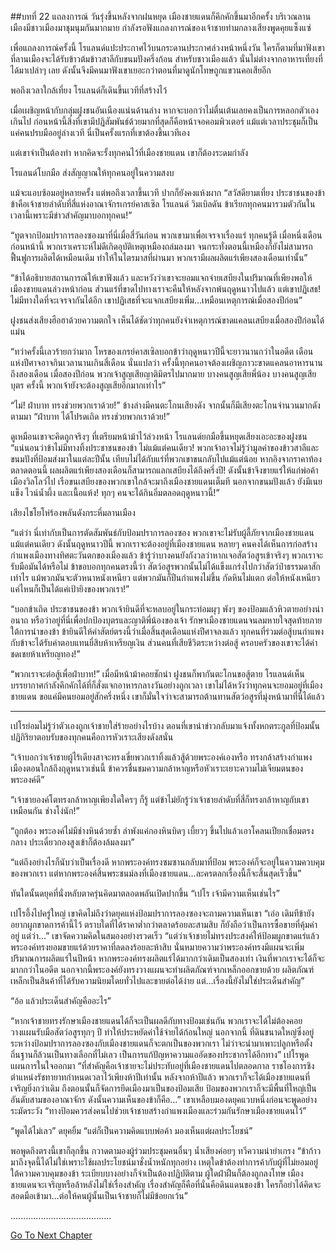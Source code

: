 ##บทที่ 22 แถลงการณ์
วันรุ่งขึ้นหลังจากฝนหยุด เมืองชายแดนก็คึกคักขึ้นมาอีกครั้ง บริเวณลานเมืองมีชาวเมืองมาชุมนุมกันมากมาย กำลังรอฟังแถลงการณ์ของเจ้าชายท่ามกลางเสียงพูดคุยแซ็งแซ่


เพื่อแถลงการณ์ครั้งนี้ โรแลนด์แปะประกาศไว้บนกระดานประกาศล่วงหน้าหนึ่งวัน ใครก็ตามที่มาฟังเขาที่ลานเมืองจะได้รับข้าวต้มข้าวสาลีกับขนมปังครึ่งก้อน สำหรับชาวเมืองแล้ว นั่นไม่ต่างจากอาหารเที่ยงที่ได้มาเปล่าๆ เลย ดังนั้นจึงมีคนมาฟังเขาเยอะกว่าตอนที่มาดูนักโทษถูกแขวนคอเสียอีก


พอถึงเวลาใกล้เที่ยง โรแลนด์ก็เดินขึ้นเวทีที่สร้างไว้


เมื่อเผชิญหน้ากับกลุ่มฝูงชนอันเนืองแน่นด้านล่าง หากจะบอกว่าไม่ตื่นเต้นเลยคงเป็นการหลอกตัวเองเกินไป ก่อนหน้านี้สิ่งที่เขามีปฏิสัมพันธ์ด้วยมากที่สุดก็คือหน้าจอคอมพิวเตอร์ แม้แต่เวลาประชุมก็เป็นแค่คนปรบมืออยู่ล่างเวที นี่เป็นครั้งแรกที่เขาต้องขึ้นเวทีเอง


แต่เขาจำเป็นต้องทำ หากคิดจะรั้งทุกคนไว้ที่เมืองชายแดน เขาก็ต้องระดมกำลัง


โรแลนด์โบกมือ ส่งสัญญาณให้ทุกคนอยู่ในความสงบ


แม้จะแอบซ้อมอยู่หลายครั้ง แต่พอถึงเวลาขึ้นเวที ปากก็ยังคงแห้งผาก “สวัสดียามเที่ยง ประชาชนของข้า ข้าคือเจ้าชายลำดับที่สี่แห่งอาณาจักรเกรย์คาสเซิล โรแลนด์ วิมเบิลดัน ข้าเรียกทุกคนมารวมตัวกันในเวลานี้เพราะมีข่าวสำคัญมาบอกทุกคน!”


“ทูตจากป้อมปราการลองซองมาที่นี่เมื่อสี่วันก่อน พวกเขามาเพื่อเจรจาเรื่องแร่ ทุกคนรู้ดี เมื่อหนึ่งเดือนก่อนหน้านี้ พวกเราเคราะห์ไม่ดีเกิดอุบัติเหตุเหมืองถล่มลงมา จนกระทั่งตอนนี้เหมืองก็ยังไม่สามารถฟื้นฟูการผลิตได้เหมือนเดิม ทำให้ในไตรมาสที่ผ่านมา พวกเรามีผลผลิตแร่เพียงสองเดือนเท่านั้น”


“ข้าได้อธิบายสถานการณ์ให้เขาฟังแล้ว และหวังว่าเขาจะยอมแจกจ่ายเสบียงในปริมาณที่เพียงพอให้เมืองชายแดนล่วงหน้าก่อน ส่วนแร่ที่ขาดไปทางเราจะคืนให้หลังจากพ้นฤดูหนาวไปแล้ว แต่เขาปฏิเสธ! ไม่มีทางใดที่จะเจรจากันได้อีก เขาปฏิเสธที่จะแจกเสบียงเพิ่ม...เหมือนเหตุการณ์เมื่อสองปีก่อน”


ฝูงชนส่งเสียงฮือฮาด้วยความตกใจ เห็นได้ชัดว่าทุกคนยังจำเหตุการณ์ขาดแคลนเสบียงเมื่อสองปีก่อนได้แม่น


“ทว่าครั้งนี้เลวร้ายกว่ามาก โหรของเกรย์คาสเซิลบอกข้าว่าฤดูหนาวปีนี้จะยาวนานกว่าในอดีต เดือนแห่งปีศาจอาจกินเวลานานเกินสี่เดือน นั่นแปลว่า ครั้งนี้ทุกคนอาจต้องเผชิญภาวะขาดแคลนอาหารนานถึงสองเดือน เมื่อสองปีก่อน พวกเจ้าสูญเสียญาติมิตรไปมากมาย บางคนสูญเสียพี่น้อง บางคนสูญเสียบุตร ครั้งนี้ พวกเจ้ายังจะต้องสูญเสียอีกมากเท่าไร”


“ไม่! ฝ่าบาท ทรงช่วยพวกเราด้วย!” ข้างล่างมีคนตะโกนเสียงดัง จากนั้นก็มีเสียงตะโกนจำนวนมากดังตามมา “ฝ่าบาท ได้โปรดเถิด ทรงช่วยพวกเราด้วย!”


ดูเหมือนเขาจะคิดถูกจริงๆ ที่เตรียมหน้าม้าไว้ล่วงหน้า โรแลนด์ยกมือขึ้นหยุดเสียงเอะอะของฝูงชน “แน่นอนว่าข้าไม่มีทางทิ้งประชาชนของข้า ไม่แม้แต่คนเดียว! พวกเจ้าอาจไม่รู้ว่ามูลค่าของข้าวสาลีและขนมปังที่ป้อมส่งมาในแต่ละปีนั้น เทียบไม่ได้กับแร่ที่พวกเขาขนกลับไปแม้แต่น้อย หากอิงจากราคาท้องตลาดตอนนี้ ผลผลิตแร่เพียงสองเดือนก็สามารถแลกเสบียงได้ถึงครึ่งปี! ดังนั้นข้าจึงขายแร่ให้แก่พ่อค้าเมืองวิลโลว์ไป เรือขนเสบียงของพวกเขาใกล้จะมาถึงเมืองชายแดนเต็มที นอกจากขนมปังแล้ว ยังมีเนยแข็ง ไวน์น้ำผึ้ง และเนื้อแห้ง! ทุกๆ คนจะได้กินอิ่มตลอดฤดูหนาวนี้!”


เสียงไชโยโห่ร้องพลันดังกระหึ่มลานเมือง


“แต่ว่า นี่เท่ากับเป็นการตัดสัมพันธ์กับป้อมปราการลองซอง พวกเขาจะไม่รับผู้ลี้ภัยจากเมืองชายแดนแม้แต่คนเดียว ดังนั้นฤดูหนาวปีนี้ พวกเราจะต้องอยู่ที่เมืองชายแดน หลายๆ คนคงได้เห็นการก่อสร้างกำแพงเมืองทางทิศตะวันตกของเมืองแล้ว ข้ารู้ว่าบางคนยังกังวลว่าหากเจอสัตว์อสูรเข้าจริงๆ พวกเราจะรับมือมันได้หรือไม่ ข้าขอบอกทุกคนตรงนี้ว่า สัตว์อสูรพวกนั้นไม่ได้แข็งแกร่งไปกว่าสัตว์ป่าธรรมดาสักเท่าไร แม้พวกมันจะตัวหนาหนังเหนียว แต่พวกมันก็ปีนกำแพงไม่ขึ้น กัดหินไม่แตก ต่อให้หนังเหนียวแค่ไหนก็เป็นได้แค่เป้ายิงของพวกเรา!”


“บอกข้าเถิด ประชาชนของข้า พวกเจ้ายินดีที่จะหลบอยู่ในกระท่อมผุๆ พังๆ ของป้อมแล้วหิวตายอย่างน่าอนาถ หรือว่าอยู่ที่นี่เพื่อปกป้องบุตรและญาติพี่น้องของเจ้า รักษาเมืองชายแดนจนลมหายใจสุดท้ายภายใต้การนำของข้า ข้ายินดีให้คำสัตย์ตรงนี้ว่าเมื่อสิ้นสุดเดือนแห่งปีศาจลงแล้ว ทุกคนที่ร่วมต่อสู้บนกำแพงกับข้าจะได้รับค่าตอบแทนยี่สิบห้าเหรียญเงิน ส่วนคนที่เสียชีวิตระหว่างต่อสู้ ครอบครัวของเขาจะได้ค่าชดเชยห้าเหรียญทอง!”


“พวกเราจะต่อสู้เพื่อฝ่าบาท!” เมื่อมีหน้าม้าคอยชักนำ ฝูงชนก็พากันตะโกนขอสู้ตาย โรแลนด์เห็นบรรยากาศกำลังคึกคักได้ที่ก็สั่งแจกอาหารกลางวันอย่างถูกเวลา เขาไม่ได้หวังว่าทุกคนจะยอมอยู่ที่เมืองชายแดน ขอแค่มีคนยอมอยู่สักครึ่งหนึ่ง เขาก็มั่นใจว่าจะสามารถต้านทานสัตว์อสูรที่มุ่งหน้ามาที่นี่ได้แล้ว


********************


เปโรย่อมไม่รู้ว่าตัวเองถูกเจ้าชายใส่ร้ายอย่างไรบ้าง ตอนที่เขานำข่าวกลับมาแจ้งทั้งหกตระกูลที่ป้อมนั้น ปฏิกิริยาตอบรับของทุกคนคือการหัวเราะเสียงดังสนั่น


“เจ้าบอกว่าเจ้าชายผู้ไร้เดียงสาจะทรงเขี่ยพวกเราทิ้งแล้วสู้ด้วยพระองค์เองหรือ ทรงกล้าสร้างกำแพงเมืองตอนใกล้ถึงฤดูหนาวเช่นนี้ ข้าควรชื่นชมความกล้าหาญหรือหัวเราะเยาะความไม่เจียมตนของพระองค์ดี”


“เจ้าชายองค์โตทรงกล้าหาญเพียงใดใครๆ ก็รู้ แต่ข้าไม่ยักรู้ว่าเจ้าชายลำดับที่สี่ก็ทรงกล้าหาญกับเขาเหมือนกัน ช่างโง่นัก!”


“ถูกต้อง พระองค์ไม่มีช่างหินด้วยซ้ำ ลำพังแค่กองหินบิดๆ เบี้ยวๆ ขึ้นไปแล้วเอาโคลนเปียกเชื่อมตรงกลาง ประเดี๋ยวกองสูงเข้าก็ต้องล้มลงมา”


“แต่ถึงอย่างไรก็นับว่าเป็นเรื่องดี หากพระองค์ทรงซมซานกลับมาที่ป้อม พระองค์ก็จะอยู่ในความควบคุมของพวกเรา แต่หากพระองค์สิ้นพระชนม์ลงที่เมืองชายแดน...ละครตลกเรื่องนี้ก็จะสิ้นสุดเร็วขึ้น”


ทันใดนั้นดยุคที่นั่งหลับตาครุ่นคิดมาตลอดพลันเปิดปากขึ้น “เปโร เจ้ามีความเห็นเช่นไร”


เปโรอึ้งไปครู่ใหญ่ เขาคิดไม่ถึงว่าดยุคแห่งป้อมปราการลองซองจะถามความเห็นเขา “เอ่อ เดิมทีข้ายังอยากผูกขาดการค้านี้ไว้ ตราบใดที่ได้ราคาต่ำกว่าตลาดร้อยละสามสิบ ก็ยังถือว่าเป็นการซื้อขายที่คุ้มค่าอยู่ แต่ว่า...” เขาจัดความคิดในสมองอย่างรวดเร็ว “แต่ว่าเจ้าชายไม่ทรงประสงค์ให้ป้อมผูกขาดแร่แล้ว พระองค์ทรงยอมขายแร่ด้วยราคาที่ลดลงร้อยละห้าสิบ นั่นหมายความว่าพระองค์ทรงมีแผนจะเพิ่มปริมาณการผลิตแร่ในปีหน้า หากพระองค์ทรงผลิตแร่ได้มากกว่าเดิมเป็นสองเท่า เงินที่พวกเราจะได้ก็จะมากกว่าในอดีต นอกจากนี้พระองค์ยังทรงวางแผนจะทำผลิตภัณฑ์จากเหล็กออกขายด้วย ผลิตภัณฑ์เหล็กเป็นสินค้าที่ได้รับความนิยมโดยทั่วไปและขายต่อได้ง่าย แต่...เรื่องนี้ยังไม่ใช่ประเด็นสำคัญ”


“อ้อ แล้วประเด็นสำคัญคืออะไร”


“หากเจ้าชายทรงรักษาเมืองชายแดนได้ก็จะเป็นผลดีกับทางป้อมเช่นกัน พวกเราจะได้ไม่ต้องคอยวางแผนรับมือสัตว์อสูรทุกๆ ปี ทำให้ประหยัดค่าใช้จ่ายได้ก้อนใหญ่ นอกจากนี้ ที่ดินขนาดใหญ่ซึ่งอยู่ระหว่างป้อมปราการลองซองกับเมืองชายแดนก็จะตกเป็นของพวกเรา ไม่ว่าจะนำมาเพาะปลูกหรือตั้งถิ่นฐานก็ล้วนเป็นทางเลือกที่ไม่เลว เป็นการแก้ปัญหาความแออัดของประชากรได้อีกทาง” เปโรพูดแผนการในใจออกมา “ที่สำคัญคือเจ้าชายจะไม่ประทับอยู่ที่เมืองชายแดนไปตลอดกาล ราชโองการชิงตำแหน่งรัชทายาทกำหนดเวลาไว้เพียงห้าปีเท่านั้น หลังจากห้าปีแล้ว พวกเราก็จะได้เมืองชายแดนที่เจริญยิ่งกว่าเดิม ถึงตอนนั้นก็จัดการยึดเมืองมาเป็นของป้อมเสีย ป้อมของพวกเราก็จะมีพื้นที่ใหญ่เป็นอันดับสามของอาณาจักร ดังนั้นความเห็นของข้าก็คือ...” เขาเหลือบมองดยุคแวบหนึ่งก่อนจะพูดอย่างระมัดระวัง “ทางป้อมควรส่งคนไปช่วยเจ้าชายสร้างกำแพงเมืองและร่วมกันรักษาเมืองชายแดนไว้”


“พูดได้ไม่เลว” ดยุคยิ้ม “แต่ก็เป็นความคิดแบบพ่อค้า มองเห็นแต่ผลประโยชน์”


พอพูดถึงตรงนี้เขาก็ลุกขึ้น กวาดตามองผู้ร่วมประชุมคนอื่นๆ น้ำเสียงค่อยๆ ทวีความน่ายำเกรง “ข้าก้าวมาถึงจุดนี้ได้ไม่ใช่เพราะใช้ผลประโยชน์มาชั่งน้ำหนักทุกอย่าง เหตุใดข้าต้องทำการค้ากับผู้ที่ไม่ยอมอยู่ใต้ความควบคุมของข้า ระเบียบบางอย่างก็จำเป็นต้องปฏิบัติตาม ผู้ใดฝ่าฝืนก็ต้องถูกลงโทษ เมืองชายแดนจะเจริญหรือล้าหลังไม่ใช่เรื่องสำคัญ เรื่องสำคัญก็คือที่นั่นคือดินแดนของข้า ใครก็อย่าได้คิดจะสอดมือเข้ามา...ต่อให้คนผู้นั้นเป็นเจ้าชายก็ไม่มีข้อยกเว้น”


........................................




[Go To Next Chapter]( ./23.md)